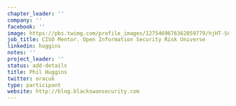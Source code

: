 ```yaml
---
chapter_leader: ''
company: ''
facebook: ''
image: https://pbs.twimg.com/profile_images/1275469676362059779/hjHT-SC7_200x200.jpg
job_title: CISO Mentor. Open Information Security Risk Universe
linkedin: huggins
notes: ''
project_leader: ''
status: add-details
title: Phil Huggins
twitter: oracuk
type: participant
website: http://blog.blackswansecurity.com
---
```


<!-- put more details about participant here -->
